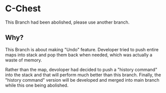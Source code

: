 # C-Chest

This Branch had been abolished, please use another branch.

## Why?

This Branch is about making "Undo" feature. Developer tried to push entire maps into stack and pop them back when needed, which was actually a waste of memory.

Rather than the map, devoloper had decided to push a "history command" into the stack and that will perform much better than this branch. Finally, the "history command" version will be developed and merged into main branch while this one being abolished.
